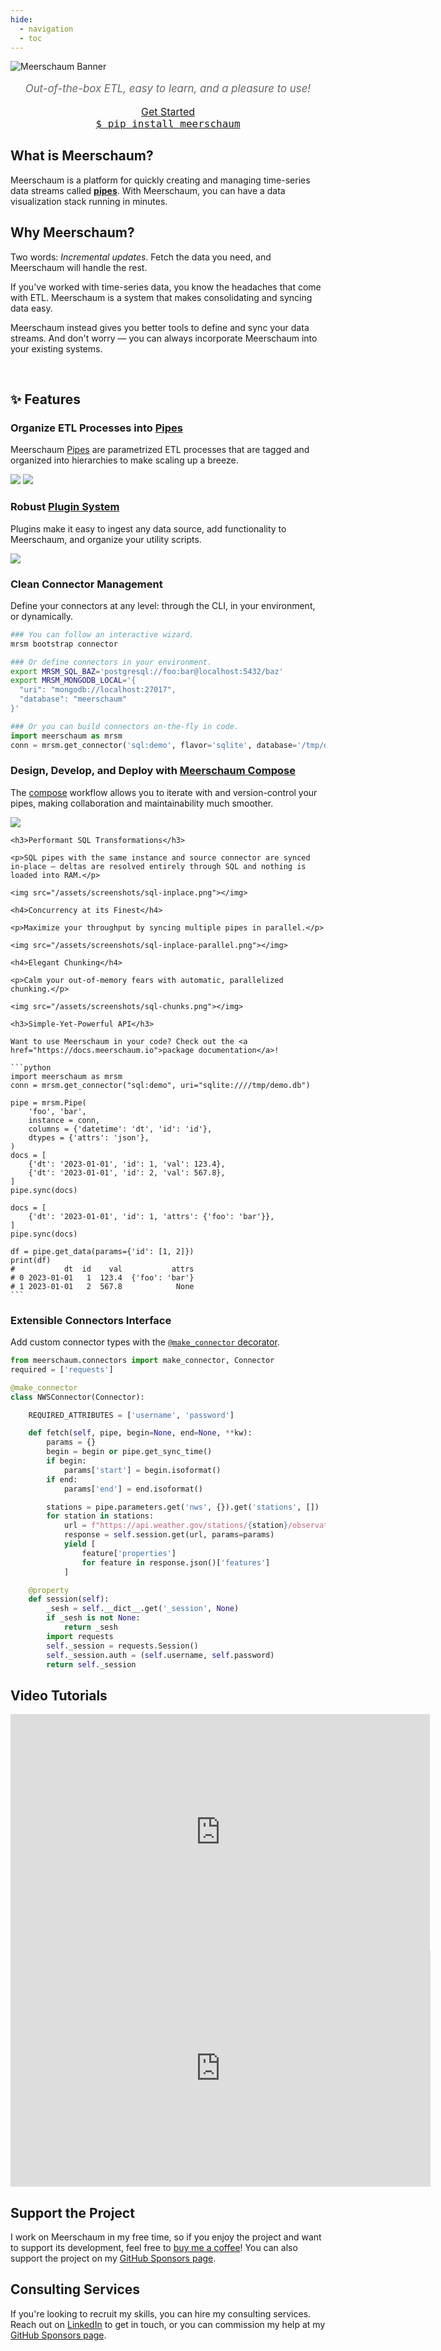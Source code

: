 ```yaml
---
hide:
  - navigation
  - toc
---
```

<style>
  .md-main__inner {
    margin-top: 0;
  }
@media screen and (min-width: 76.1875em) {
  .md-sidebar {
    display: none;
  }
  #pip-button {
    width: 20em;
    font-size: 1.1rem;
    float: left;
    cursor: pointer;
  }
  #get-started-button {
    font-size: 1.1rem;
    width: 20em;
    cursor: pointer;
  }
}
@media screen and (max-width: 76.1875em) {
  #pip-button {
    font-size: 1.0rem;
    width: 20em;
    cursor: pointer;
  }
  #get-started-button {
    font-size: 1.0rem;
    width: 20em;
    cursor: pointer;
    margin-bottom: 20px;
  }
}
  .test {
    align: center;
  }

.center {
    text-align: center;
  }

h1 {
  display: none;
}

</style>
<script type="text/javascript">
  function copy_install_text(btn){
    var inp = document.createElement('input');
    document.body.appendChild(inp);
    inp.value = "pip install meerschaum";
    inp.select();
    document.execCommand('copy',false);
    inp.remove();
    old_btn_text = btn.text;
    btn.text = "Copied!";
    window.setTimeout(() => {
      btn.text = old_btn_text;
    }, 2000);
    return false;
   }
</script>

<link rel="stylesheet" type="text/css" href="/assets/css/asciinema-player.css" />
<link rel="stylesheet" type="text/css" href="/assets/css/grid.css" />
<script src="/assets/js/asciinema-player.js"></script>

<!-- <script src="https://platform.linkedin.com/badges/js/profile.js" async defer type="text/javascript"></script> -->
![Meerschaum Banner](banner_1920x320.png)

<!-- # Welcome to the Meerschaum Documentation Home Page -->

<!-- If you'd like to incorporate Meerschaum into your project, head over to [docs.meerschaum.io](https://docs.meerschaum.io) for technical API documentation of the `meerschaum` package. -->

<p style="text-align:center; color:#666666; font-size: 1.2em"><i>Out-of-the-box ETL, easy to learn, and a pleasure to use!</i></p>

<div class="grid-container center">
  <div class="grid-child">
    <a id="get-started-button" class="md-button md-button--primary" href="get-started">Get Started</a>
  </div>
  <div class="grid-child" >
    <a id="pip-button" class="md-button" href="#!" style="font-family: monospace" onclick="copy_install_text(this)">$ pip install meerschaum<span class="twemoji">
</a>
  </div>
</div>

<div class="grid-container">
  <div class="grid-child">
    <h2>What is Meerschaum?</h2>
    <p>Meerschaum is a platform for quickly creating and managing time-series data streams called <b><a href="/reference/pipes/">pipes</a></b>. With Meerschaum, you can have a data visualization stack running in minutes.</p>
    <h2>Why Meerschaum?</h2>
    <p>Two words: <i>Incremental updates</i>. Fetch the data you need, and Meerschaum will handle the rest.</p>
    <p>If you've worked with time-series data, you know the headaches that come with ETL. Meerschaum is a system that makes consolidating and syncing data easy.</p>
    <p>Meerschaum instead gives you better tools to define and sync your data streams. And don't worry — you can always incorporate Meerschaum into your existing systems.</p>

  </div>
  <div class="grid-child">
    <br>
    <asciinema-player src="/assets/casts/demo.cast" autoplay="true" loop="true" size="small" preload="true"></asciinema-player>
  </div>
</div>

<h2>✨ Features</h2>
<div class="grid-container">
  <div class="grid-child">

  <h3>Organize ETL Processes into <a href="/reference/pipes">Pipes</a></h3>

  <p>Meerschaum <a href="/reference/pipes">Pipes</a> are parametrized ETL processes that are tagged and organized into hierarchies to make scaling up a breeze.</p>

  <img src="/assets/screenshots/show-pipes-fred.png"></img>
  <img src="/assets/screenshots/show-pipes-chicken.png"></img>

  <h3>Robust <a href="/reference/plugins/writing-plugins/">Plugin System</a></h3>
  <p>Plugins make it easy to ingest any data source, add functionality to Meerschaum, and organize your utility scripts.</p>
  <img src="/assets/screenshots/plugin-init.png"></img>


  <h3>Clean Connector Management</h3>

  <p>Define your connectors at any level: through the CLI, in your environment, or dynamically.</p>

  ```bash
  ### You can follow an interactive wizard.
  mrsm bootstrap connector

  ### Or define connectors in your environment.
  export MRSM_SQL_BAZ='postgresql://foo:bar@localhost:5432/baz'
  export MRSM_MONGODB_LOCAL='{
    "uri": "mongodb://localhost:27017",
    "database": "meerschaum"
  }'
  ```

  ```python
  ### Or you can build connectors on-the-fly in code.
  import meerschaum as mrsm
  conn = mrsm.get_connector('sql:demo', flavor='sqlite', database='/tmp/demo.db')
  ```

  <h3>Design, Develop, and Deploy with <a href="/reference/compose">Meerschaum Compose</a></h3>

  <p>The <a href="/reference/compose">compose</a> workflow allows you to iterate with and version-control your pipes, making collaboration and maintainability much smoother.</p>
  
  <img src="/assets/screenshots/mrsm-compose-techslamneggs.png"></img>

  </div>
  <div class="grid-child">

    <h3>Performant SQL Transformations</h3>

    <p>SQL pipes with the same instance and source connector are synced in-place ― deltas are resolved entirely through SQL and nothing is loaded into RAM.</p>

    <img src="/assets/screenshots/sql-inplace.png"></img>

    <h4>Concurrency at its Finest</h4>

    <p>Maximize your throughput by syncing multiple pipes in parallel.</p>

    <img src="/assets/screenshots/sql-inplace-parallel.png"></img>

    <h4>Elegant Chunking</h4>

    <p>Calm your out-of-memory fears with automatic, parallelized chunking.</p>

    <img src="/assets/screenshots/sql-chunks.png"></img>

    <h3>Simple-Yet-Powerful API</h3>

    Want to use Meerschaum in your code? Check out the <a href="https://docs.meerschaum.io">package documentation</a>!

    ```python
    import meerschaum as mrsm
    conn = mrsm.get_connector("sql:demo", uri="sqlite:////tmp/demo.db")

    pipe = mrsm.Pipe(
        'foo', 'bar',
        instance = conn,
        columns = {'datetime': 'dt', 'id': 'id'},
        dtypes = {'attrs': 'json'},
    )
    docs = [
        {'dt': '2023-01-01', 'id': 1, 'val': 123.4},
        {'dt': '2023-01-01', 'id': 2, 'val': 567.8},
    ]
    pipe.sync(docs)

    docs = [
        {'dt': '2023-01-01', 'id': 1, 'attrs': {'foo': 'bar'}},
    ]
    pipe.sync(docs)

    df = pipe.get_data(params={'id': [1, 2]})
    print(df)
    #           dt  id    val           attrs
    # 0 2023-01-01   1  123.4  {'foo': 'bar'}
    # 1 2023-01-01   2  567.8            None
    ```

  <h3>Extensible Connectors Interface</h3>

  Add custom connector types with the <a href="/reference/plugins/writing-plugins/#the-make_connector-decorator"><code class="highlight"><span class="nd">@make_connector</span></code> decorator</a>.

  ```python
  from meerschaum.connectors import make_connector, Connector
  required = ['requests']

  @make_connector
  class NWSConnector(Connector):

      REQUIRED_ATTRIBUTES = ['username', 'password']

      def fetch(self, pipe, begin=None, end=None, **kw):
          params = {}
          begin = begin or pipe.get_sync_time()
          if begin:
              params['start'] = begin.isoformat()
          if end:
              params['end'] = end.isoformat()

          stations = pipe.parameters.get('nws', {}).get('stations', [])
          for station in stations:
              url = f"https://api.weather.gov/stations/{station}/observations"
              response = self.session.get(url, params=params)
              yield [
                  feature['properties']
                  for feature in response.json()['features']
              ]

      @property
      def session(self):
          _sesh = self.__dict__.get('_session', None)
          if _sesh is not None:
              return _sesh
          import requests
          self._session = requests.Session()
          self._session.auth = (self.username, self.password)
          return self._session
  ```

  </div>
</div>

<h2>Video Tutorials</h2>

<div class="grid-container">
  <div class="grid-child">

  <div style="text-align: center">
    <iframe width="671" height="378" src="https://www.youtube.com/embed/VFFWe7B33Io" title="YouTube video player" frameborder="0" allow="accelerometer; autoplay; clipboard-write; encrypted-media; gyroscope; picture-in-picture" allowfullscreen></iframe>
  </div>


  </div>
  <div class="grid-child">

  <div style="text-align: center">
    <iframe width="672" height="378" src="https://www.youtube.com/embed/t9tFD4afSD4" title="YouTube video player" frameborder="0" allow="accelerometer; autoplay; clipboard-write; encrypted-media; gyroscope; picture-in-picture" allowfullscreen></iframe>
  </div>

  </div>
</div>

<div class="grid-container">
  <div class="grid-child">
  <h2>Support the Project</h2>
    <p style="text-align: left">I work on Meerschaum in my free time, so if you enjoy the project and want to support its development, feel free to <a href="https://www.buymeacoffee.com/bmeares">buy me a coffee</a>! You can also support the project on my <a href="https://github.com/sponsors/bmeares">GitHub Sponsors page</a>.
    </p>
    <div class="center">
      <!-- <script type="text/javascript" src="https://cdnjs.buymeacoffee.com/1.0.0/button.prod.min.js" data-name="bmc-button" data-slug="bmeares" data-color="#5F7FFF" data-emoji="🍺"  data-font="Cookie" data-text="Buy me a beer" data-outline-color="#000000" data-font-color="#ffffff" data-coffee-color="#FFDD00" ></script> -->
    </div>
  </div>
  <div class="grid-child">
    <h2>Consulting Services</h2>
    <p>If you're looking to recruit my skills, you can hire my consulting services. Reach out on <a href="https://linkedin.com/in/bennettmeares">LinkedIn</a> to get in touch, or you can commission my help at my <a href="https://github.com/sponsors/bmeares">GitHub Sponsors page</a>.</p>
  </div>
</div>
